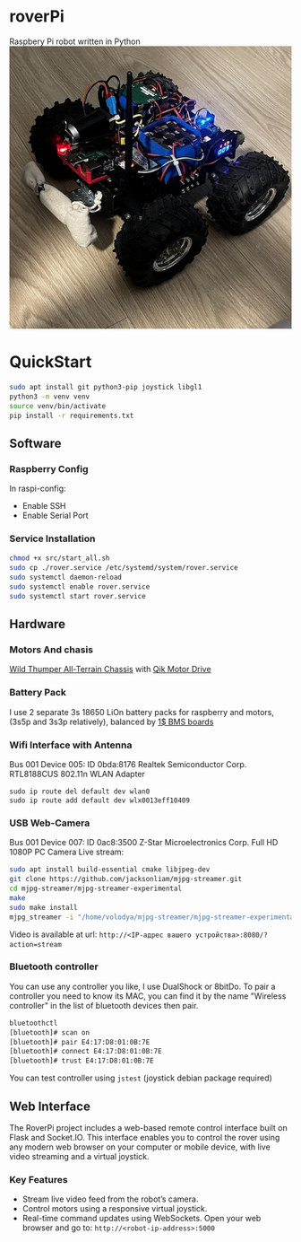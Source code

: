 # roverPi
Raspbery Pi robot written in Python
![photo](images/rover_1209.jpg)

# QuickStart
```bash
sudo apt install git python3-pip joystick libgl1
python3 -m venv venv
source venv/bin/activate
pip install -r requirements.txt
```

## Software
### Raspberry Config
In raspi-config:
- Enable SSH
- Enable Serial Port

### Service Installation
```bash
chmod +x src/start_all.sh
sudo cp ./rover.service /etc/systemd/system/rover.service
sudo systemctl daemon-reload
sudo systemctl enable rover.service
sudo systemctl start rover.service
```

## Hardware
### Motors And chasis
[Wild Thumper All-Terrain Chassis](https://www.pololu.com/category/88/wild-thumper-all-terrain-chassis) with [Qik Motor Drive](doc/qik_2s12v10.pdf)

### Battery Pack
I use 2 separate 3s 18650 LiOn battery packs for raspberry and motors, (3s5p and 3s3p relatively), balanced by [1$ BMS boards](https://youtu.be/cMEkpHBKMSE?si=hUZkEgKMPaiNRmlu)

### Wifi Interface with Antenna
Bus 001 Device 005: ID 0bda:8176 Realtek Semiconductor Corp. RTL8188CUS 802.11n WLAN Adapter
```
sudo ip route del default dev wlan0
sudo ip route add default dev wlx0013eff10409
```
### USB Web-Camera
Bus 001 Device 007: ID 0ac8:3500 Z-Star Microelectronics Corp. Full HD 1080P PC Camera
Live stream: 
```bash
sudo apt install build-essential cmake libjpeg-dev
git clone https://github.com/jacksonliam/mjpg-streamer.git
cd mjpg-streamer/mjpg-streamer-experimental
make
sudo make install
mjpg_streamer -i "/home/volodya/mjpg-streamer/mjpg-streamer-experimental/_build/plugins/input_uvc/input_uvc.so -d /dev/video0 -r 1280x720 -f 30" -o "/home/volodya/mjpg-streamer/mjpg-streamer-experimental/_build/plugins/output_http/output_http.so -p 8080" &
```
Video is available at url: `http://<IP-адрес вашего устройства>:8080/?action=stream`

### Bluetooth controller
You can use any controller you like, I use DualShock or 8bitDo. To pair a controller you need to know its MAC, you can find it by the name "Wireless controller" in the list of bluetooth devices then pair.
```bash
bluetoothctl
[bluetooth]# scan on
[bluetooth]# pair E4:17:D8:01:0B:7E
[bluetooth]# connect E4:17:D8:01:0B:7E
[bluetooth]# trust E4:17:D8:01:0B:7E
```
You can test controller using `jstest` (joystick debian package required)

## Web Interface
The RoverPi project includes a web-based remote control interface built on Flask and Socket.IO. This interface enables you to control the rover using any modern web browser on your computer or mobile device, with live video streaming and a virtual joystick.

### Key Features
- Stream live video feed from the robot’s camera.
- Control motors using a responsive virtual joystick.
- Real-time command updates using WebSockets.
Open your web browser and go to: `http://<robot-ip-address>:5000`






